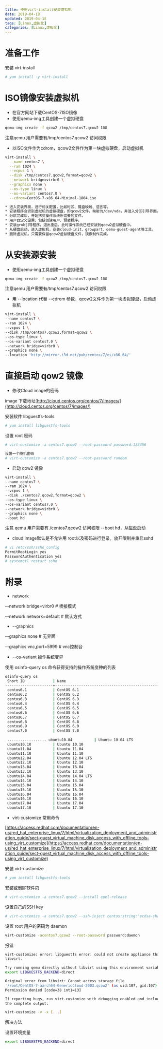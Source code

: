 ```yaml
---
title: 使用virt-install安装虚拟机
date: 2019-04-18
updated: 2019-04-18
tags: [Linux,虚拟化]
categories: [Linux,虚拟化]
---
```


# 准备工作

安装 virt-install

```bash
# yum install -y virt-install
```
# ISO镜像安装虚拟机

* 在官方网站下载CentOS-7ISO镜像
* 使用qemu-img工具创建一个虚拟硬盘
```bash
qemu-img create -f qcow2 /tmp/centos7.qcow2 10G
```
<!-- more -->

注意qemu 用户需要有/tmp/centos7.qcow2 访问权限

* 以ISO文件作为cdrom，qcow2文件作为第一块虚拟硬盘，启动虚拟机
```bash
virt-install \
  --name centos7 \
  --ram 1024 \
  --vcpus 1 \
  --disk /tmp/centos7.qcow2,format=qcow2 \
  --network bridge=virbr0 \ 
  --graphics none \
  --os-type linux \
  --os-variant centos7.0 \
  --cdrom=CentOS-7-x86_64-Minimal-1804.iso
```
```bash
* 进入安装界面，进行相关配置，比如时区、键盘映射、语言等。
* 安装程序会识别虚拟机的虚拟硬盘，即qcow2文件，映射为/dev/vda，并进入分区引导界面。
* 分区完成后，开始拷贝操作系统所需要的文件。
* 用户自定义设置，包括创建用户、预装程序。
* 安装grub引导程序，退出重启，此时操作系统已经安装到qcow2虚拟硬盘中。
* 从硬盘启动，进入虚拟机，安装cloud-init、growpart、qemu-guest-agent等工具。
* 删除虚拟机，只需要保留qcow2虚拟硬盘文件，镜像制作完成。
```
# 从安装源安装

* 使用qemu-img工具创建一个虚拟硬盘
```bash
qemu-img create -f qcow2 /tmp/centos7.qcow2 10G
```
注意qemu 用户需要有/tmp/centos7.qcow2 访问权限
* 用 --location 代替 --cdrom 参数，qcow2文件作为第一块虚拟硬盘，启动虚拟机
```bash
virt-install \
--name centos7 \
--ram 1024 \
--vcpus 1 \
--disk /tmp/centos7.qcow2,format=qcow2 \
--os-type linux \
--os-variant centos7.0 \
--network bridge=virbr0 \
--graphics none \
--location 'http://mirror.i3d.net/pub/centos/7/os/x86_64/' 
```
# 直接启动 qow2 镜像

* 修改Cloud image的密码

image 下载地址[http://cloud.centos.org/centos/7/images/](http://cloud.centos.org/centos/7/images/)

安装软件 libguestfs-tools

```bash
# yum install libguestfs-tools
```
设置 root 密码

```bash
# virt-customize -a centos7.qcow2 --root-password password:123456
```
```bash
设置一个随机密码
# virt-customize -a centos7.qcow2 --root-password random
```
* 启动 qow2 镜像
```bash
virt-install \
--name centos7 \
--ram 1024 \
--vcpus 1 \
--disk ./centos7.qcow2,format=qcow2 \
--os-type linux \
--os-variant centos7.0 \
--network bridge=virbr0 \
--graphics none \
--boot hd
```
注意 qemu 用户需要有./centos7.qcow2 访问权限
--boot hd，从磁盘启动

* cloud image默认是不允许用 root以及密码进行登录，放开限制并重启sshd
```bash
# vi /etc/ssh/sshd_config
PermitRootLogin yes
PasswordAuthentication yes
# systemctl restart sshd
```
# 附录

* network

--network bridge=virbr0  # 桥接模式

--network network=default # 默认方式

* --graphics

--graphics none # 无界面

--graphics vnc,port=5999 # vnc控制台

* --os-variant 操作系统变异

使用 osinfo-query os 命令获得支持的操作系统变种的列表

```bash
osinfo-query os
 Short ID             | Name                                               | Version  | ID
----------------------+----------------------------------------------------+----------+----------------------------------------- .................. centos6.0            | CentOS 6.0                                         | 6.0      | http://centos.org/centos/6.0
 centos6.1            | CentOS 6.1                                         | 6.1      | http://centos.org/centos/6.1
 centos6.2            | CentOS 6.2                                         | 6.2      | http://centos.org/centos/6.2
 centos6.3            | CentOS 6.3                                         | 6.3      | http://centos.org/centos/6.3
 centos6.4            | CentOS 6.4                                         | 6.4      | http://centos.org/centos/6.4
 centos6.5            | CentOS 6.5                                         | 6.5      | http://centos.org/centos/6.5
 centos6.6            | CentOS 6.6                                         | 6.6      | http://centos.org/centos/6.6
 centos6.7            | CentOS 6.7                                         | 6.7      | http://centos.org/centos/6.7
 centos6.8            | CentOS 6.8                                         | 6.8      | http://centos.org/centos/6.8
 centos6.9            | CentOS 6.9                                         | 6.9      | http://centos.org/centos/6.9
 centos7.0            | CentOS 7.0                                         | 7.0      | http://centos.org/centos/7.0
 
 .................. ubuntu10.04          | Ubuntu 10.04 LTS                                   | 10.04    | http://ubuntu.com/ubuntu/10.04
 ubuntu10.10          | Ubuntu 10.10                                       | 10.10    | http://ubuntu.com/ubuntu/10.10
 ubuntu11.04          | Ubuntu 11.04                                       | 11.04    | http://ubuntu.com/ubuntu/11.04
 ubuntu11.10          | Ubuntu 11.10                                       | 11.10    | http://ubuntu.com/ubuntu/11.10
 ubuntu12.04          | Ubuntu 12.04 LTS                                   | 12.04    | http://ubuntu.com/ubuntu/12.04
 ubuntu12.10          | Ubuntu 12.10                                       | 12.10    | http://ubuntu.com/ubuntu/12.10
 ubuntu13.04          | Ubuntu 13.04                                       | 13.04    | http://ubuntu.com/ubuntu/13.04
 ubuntu13.10          | Ubuntu 13.10                                       | 13.10    | http://ubuntu.com/ubuntu/13.10
 ubuntu14.04          | Ubuntu 14.04 LTS                                   | 14.04    | http://ubuntu.com/ubuntu/14.04
 ubuntu14.10          | Ubuntu 14.10                                       | 14.10    | http://ubuntu.com/ubuntu/14.10
 ubuntu15.04          | Ubuntu 15.04                                       | 15.04    | http://ubuntu.com/ubuntu/15.04
 ubuntu15.10          | Ubuntu 15.10                                       | 15.10    | http://ubuntu.com/ubuntu/15.10
 ubuntu16.04          | Ubuntu 16.04                                       | 16.04    | http://ubuntu.com/ubuntu/16.04
 ubuntu16.10          | Ubuntu 16.10                                       | 16.10    | http://ubuntu.com/ubuntu/16.10
 ubuntu17.04          | Ubuntu 17.04                                       | 17.04    | http://ubuntu.com/ubuntu/17.04
 ubuntu17.10          | Ubuntu 17.10                                       | 17.10    | http://ubuntu.com/ubuntu/17.10 ..................
```
* virt-customize 常用命令

[https://access.redhat.com/documentation/en-us/red_hat_enterprise_linux/7/html/virtualization_deployment_and_administration_guide/sect-guest_virtual_machine_disk_access_with_offline_tools-using_virt_customize](https://access.redhat.com/documentation/en-us/red_hat_enterprise_linux/7/html/virtualization_deployment_and_administration_guide/sect-guest_virtual_machine_disk_access_with_offline_tools-using_virt_customize)

安装 virt-customize

```bash
# yum install libguestfs-tools
```
安装或删除软件包

```bash
# virt-customize -a centos7.qcow2 --install epel-release
```
设置自己的SSH key

```bash
# virt-customize -a centos7.qcow2 --ssh-inject centos:string:"ecdsa-sha2-nistp256 AAAAE2VjZHNhLXNoYTItbmlzdHAyNTYAAAAIbmlzdHAyNTYAAABBBKCqX6EZIrGHoGaMII4QAqr0QC72t+Kg/c5ZIRNTMb6Q+BwzejQgjhBTXeyPnp0rfE9XI4pTxkZqAUOGSK9Bfqg= smiller@bruckner"
```

设置 root 用户的密码为 daemon

```bash
virt-customize -acentos7.qcow2 --root-password password:daemon
```
报错

```bash
virt-customize: error: libguestfs error: could not create appliance through
libvirt.

Try running qemu directly without libvirt using this environment variable:
export LIBGUESTFS_BACKEND=direct

Original error from libvirt: Cannot access storage file
'/root/CentOS-7-aarch64-GenericCloud-2003.qcow2' (as uid:107, gid:107):
Permission denied [code=38 int1=13]

If reporting bugs, run virt-customize with debugging enabled and include
the complete output:

virt-customize -v -x [...]
```
解决方法

设置环境变量

```bash
export LIBGUESTFS_BACKEND=direct
```
